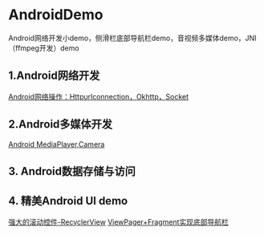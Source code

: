 # AndroidDemo
Android网络开发小demo，侧滑栏底部导航栏demo，音视频多媒体demo，JNI（ffmpeg开发）demo




## 1.Android网络开发
[Android网络操作：Httpurlconnection，Okhttp，Socket](https://github.com/shizishen/AnroidDemo/blob/master/androidnet/androidnet_README.md)

## 2.Android多媒体开发
[Android MediaPlayer,Camera](https://github.com/shizishen/AnroidDemo/blob/master/androidmedia/Androidmedia_README.md)

## 3. Android数据存储与访问

## 4. 精美Android UI demo
[强大的滚动控件-RecyclerView](https://github.com/shizishen/AnroidDemo/blob/master/androidui/README.md#1-recyclerview%E7%9A%84%E4%BD%BF%E7%94%A8%E5%8F%82%E8%80%83%E7%AC%AC%E4%B8%80%E8%A1%8C%E4%BB%A3%E7%A0%81)
[ViewPager+Fragment实现底部导航栏](https://github.com/shizishen/AnroidDemo/blob/master/androidui/README.md#2-viewpagerfragment%E5%AE%9E%E7%8E%B0%E5%BA%95%E9%83%A8%E5%AF%BC%E8%88%AA%E6%A0%8F)


